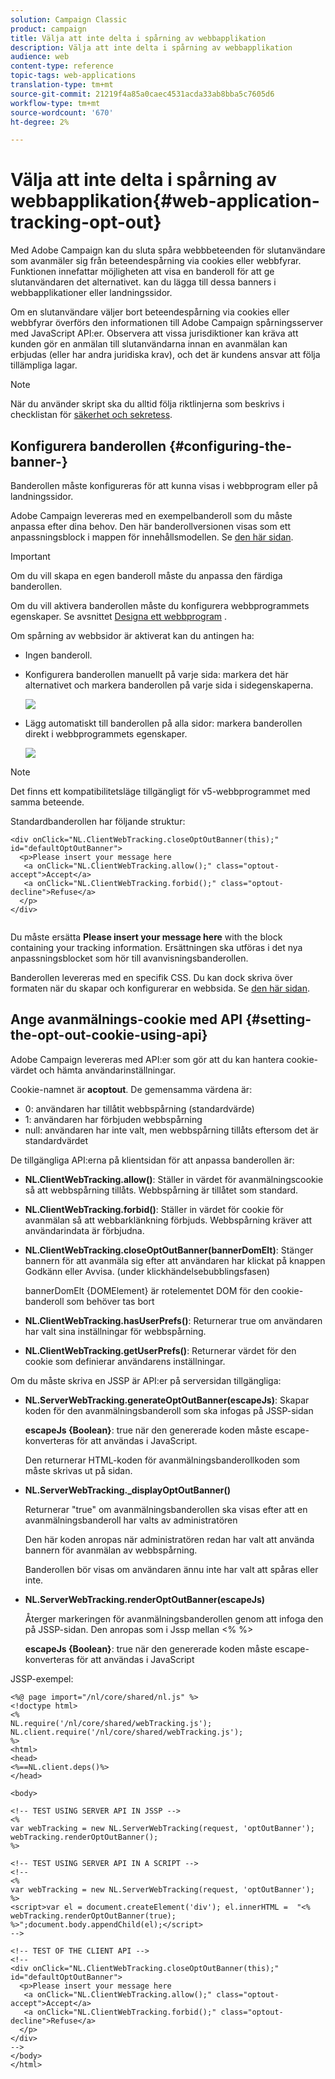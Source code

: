 ```yaml
---
solution: Campaign Classic
product: campaign
title: Välja att inte delta i spårning av webbapplikation
description: Välja att inte delta i spårning av webbapplikation
audience: web
content-type: reference
topic-tags: web-applications
translation-type: tm+mt
source-git-commit: 21219f4a85a0caec4531acda33ab8bba5c7605d6
workflow-type: tm+mt
source-wordcount: '670'
ht-degree: 2%

---
```



# Välja att inte delta i spårning av webbapplikation{#web-application-tracking-opt-out}

Med Adobe Campaign kan du sluta spåra webbbeteenden för slutanvändare som avanmäler sig från beteendespårning via cookies eller webbfyrar. Funktionen innefattar möjligheten att visa en banderoll för att ge slutanvändaren det alternativet. kan du lägga till dessa banners i webbapplikationer eller landningssidor.

Om en slutanvändare väljer bort beteendespårning via cookies eller webbfyrar överförs den informationen till Adobe Campaign spårningsserver med JavaScript API:er. Observera att vissa jurisdiktioner kan kräva att kunden gör en anmälan till slutanvändarna innan en avanmälan kan erbjudas (eller har andra juridiska krav), och det är kundens ansvar att följa tillämpliga lagar.

>[!NOTE]
>
>När du använder skript ska du alltid följa riktlinjerna som beskrivs i checklistan för [säkerhet och sekretess](https://helpx.adobe.com/campaign/kb/acc-security.html#dev).

## Konfigurera banderollen {#configuring-the-banner-}

Banderollen måste konfigureras för att kunna visas i webbprogram eller på landningssidor.

Adobe Campaign levereras med en exempelbanderoll som du måste anpassa efter dina behov. Den här banderollversionen visas som ett anpassningsblock i mappen för innehållsmodellen. Se [den här sidan](../../delivery/using/personalization-blocks.md).

>[!IMPORTANT]
>
>Om du vill skapa en egen banderoll måste du anpassa den färdiga banderollen.

Om du vill aktivera banderollen måste du konfigurera webbprogrammets egenskaper. Se avsnittet [Designa ett webbprogram](../../web/using/designing-a-web-application.md) .

Om spårning av webbsidor är aktiverat kan du antingen ha:

* Ingen banderoll.
* Konfigurera banderollen manuellt på varje sida: markera det här alternativet och markera banderollen på varje sida i sidegenskaperna.

   ![](assets/pageproperties.png)

* Lägg automatiskt till banderollen på alla sidor: markera banderollen direkt i webbprogrammets egenskaper.

   ![](assets/optoutconfig.png)

>[!NOTE]
>
>Det finns ett kompatibilitetsläge tillgängligt för v5-webbprogrammet med samma beteende.

Standardbanderollen har följande struktur:

```
<div onClick="NL.ClientWebTracking.closeOptOutBanner(this);" id="defaultOptOutBanner">
  <p>Please insert your message here
   <a onClick="NL.ClientWebTracking.allow();" class="optout-accept">Accept</a>
   <a onClick="NL.ClientWebTracking.forbid();" class="optout-decline">Refuse</a>
  </p>
</div>
      
```

Du måste ersätta **Please insert your message here** with the block containing your tracking information. Ersättningen ska utföras i det nya anpassningsblocket som hör till avanvisningsbanderollen.

Banderollen levereras med en specifik CSS. Du kan dock skriva över formaten när du skapar och konfigurerar en webbsida. Se [den här sidan](../../web/using/content-editor-interface.md).

## Ange avanmälnings-cookie med API {#setting-the-opt-out-cookie-using-api}

Adobe Campaign levereras med API:er som gör att du kan hantera cookie-värdet och hämta användarinställningar.

Cookie-namnet är **acoptout**. De gemensamma värdena är:

* 0: användaren har tillåtit webbspårning (standardvärde)
* 1: användaren har förbjuden webbspårning
* null: användaren har inte valt, men webbspårning tillåts eftersom det är standardvärdet

De tillgängliga API:erna på klientsidan för att anpassa banderollen är:

* **NL.ClientWebTracking.allow()**: Ställer in värdet för avanmälningscookie så att webbspårning tillåts. Webbspårning är tillåtet som standard.
* **NL.ClientWebTracking.forbid()**: Ställer in värdet för cookie för avanmälan så att webbarklänkning förbjuds. Webbspårning kräver att användarindata är förbjudna.
* **NL.ClientWebTracking.closeOptOutBanner(bannerDomElt)**: Stänger bannern för att avanmäla sig efter att användaren har klickat på knappen Godkänn eller Avvisa. (under klickhändelsebubblingsfasen)

   bannerDomElt {DOMElement} är rotelementet DOM för den cookie-banderoll som behöver tas bort

* **NL.ClientWebTracking.hasUserPrefs()**: Returnerar true om användaren har valt sina inställningar för webbspårning.
* **NL.ClientWebTracking.getUserPrefs()**: Returnerar värdet för den cookie som definierar användarens inställningar.

Om du måste skriva en JSSP är API:er på serversidan tillgängliga:

* **NL.ServerWebTracking.generateOptOutBanner(escapeJs)**: Skapar koden för den avanmälningsbanderoll som ska infogas på JSSP-sidan

   **escapeJs {Boolean}**: true när den genererade koden måste escape-konverteras för att användas i JavaScript.

   Den returnerar HTML-koden för avanmälningsbanderollkoden som måste skrivas ut på sidan.

* **NL.ServerWebTracking._displayOptOutBanner()**

   Returnerar &quot;true&quot; om avanmälningsbanderollen ska visas efter att en avanmälningsbanderoll har valts av administratören

   Den här koden anropas när administratören redan har valt att använda bannern för avanmälan av webbspårning.

   Banderollen bör visas om användaren ännu inte har valt att spåras eller inte.

* **NL.ServerWebTracking.renderOptOutBanner(escapeJs)**

   Återger markeringen för avanmälningsbanderollen genom att infoga den på JSSP-sidan. Den anropas som i Jssp mellan &lt;% %>

   **escapeJs {Boolean}**: true när den genererade koden måste escape-konverteras för att användas i JavaScript

JSSP-exempel:

```
<%@ page import="/nl/core/shared/nl.js" %>
<!doctype html>
<%
NL.require('/nl/core/shared/webTracking.js');
NL.client.require('/nl/core/shared/webTracking.js');
%>
<html>
<head>
<%==NL.client.deps()%>
</head>

<body>

<!-- TEST USING SERVER API IN JSSP -->
<% 
var webTracking = new NL.ServerWebTracking(request, 'optOutBanner');
webTracking.renderOptOutBanner();
%>

<!-- TEST USING SERVER API IN A SCRIPT -->
<!--
<% 
var webTracking = new NL.ServerWebTracking(request, 'optOutBanner');
%>
<script>var el = document.createElement('div'); el.innerHTML =  "<% webTracking.renderOptOutBanner(true); %>";document.body.appendChild(el);</script>
-->

<!-- TEST OF THE CLIENT API -->
<!--
<div onClick="NL.ClientWebTracking.closeOptOutBanner(this);" id="defaultOptOutBanner">
  <p>Please insert your message here
   <a onClick="NL.ClientWebTracking.allow();" class="optout-accept">Accept</a>
   <a onClick="NL.ClientWebTracking.forbid();" class="optout-decline">Refuse</a>
  </p>
</div>
-->
</body>
</html>
```

